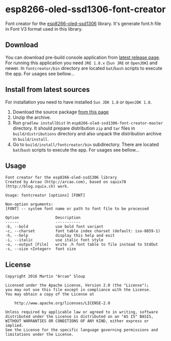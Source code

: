 # esp8266-oled-ssd1306-font-creator
Font creator for the [esp8266-oled-ssd1306](https://github.com/squix78/esp8266-oled-ssd1306) library. It's generate font.h file in Font V3 format used in this library.

## Download
You can download pre-build console application from [latest release page](https://github.com/arcao/esp8266-oled-ssd1306-font-creator/releases/latest). For running this application you need `JRE 1.8.x` (`Sun JRE` or `OpenJDK`) and newer. In `fontcreator/bin` directory are located `bat`/`bash` scripts to execute the app. For usages see bellow...

## Install from latest sources
For installation you need to have installed `Sun JDK 1.8` or `OpenJDK 1.8`.

1. Download the source package [from this page](https://github.com/arcao/esp8266-oled-ssd1306-font-creator/archive/master.zip)
2. Unzip the archive.
3. Run `gradlew installDist` in `esp8266-oled-ssd1306-font-creator-master` directory. It should prepare distribution `zip` and `tar` files in `build/distributions` directory and also unpack the distribution archive in `build/install`. 
4. Go to `build/install/fontcreator/bin` subdirectory. There are located `bat`/`bash` scripts to execute the app. For usages see bellow...

## Usage
```
Font creator for the esp8266-oled-ssd1306 library
Created by Arcao (http://arcao.com), based on squix78 (http://blog.squix.ch) work.

Usage: fontcreator [options] [FONT]

Non-option arguments:
[FONT] -- system font name or path to font file to be processed

Option                Description
------                -----------
-b, --bold            use bold font variant
-c, --charset         font table index charset (default: iso-8859-1)
-h, --help            display this help and exit
-i, --italic          use italic font style
-o, --output [File]   write .h font table to file instead to StdOut
-s, --size <Integer>  font size
```

## License
```
Copyright 2016 Martin "Arcao" Sloup

Licensed under the Apache License, Version 2.0 (the "License");
you may not use this file except in compliance with the License.
You may obtain a copy of the License at

    http://www.apache.org/licenses/LICENSE-2.0

Unless required by applicable law or agreed to in writing, software
distributed under the License is distributed on an "AS IS" BASIS,
WITHOUT WARRANTIES OR CONDITIONS OF ANY KIND, either express or implied.
See the License for the specific language governing permissions and
limitations under the License.
```
